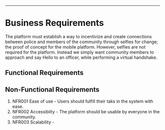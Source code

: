 
---

# Business Requirements

The platform must establish a way to incentivize and create connections between police and members of the community through selfies for change; the proof of concept for the mobile platform. However, selfies are not required for the platform. Instead we simply want community members to approach and say Hello to an officer, while performing a virtual handshake. 

## Functional Requirements

## Non-Functional Requirements

1. NFR001 Ease of use - Users should fulfill their taks in the system with ease.
2. NFR002 Accessiblity - The platform should be usable by everyone in the community.
3. NFR003 Scalability - 